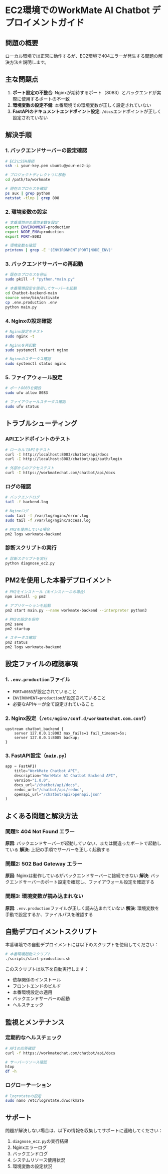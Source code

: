 # EC2環境でのWorkMate AI Chatbot デプロイメントガイド

## 問題の概要

ローカル環境では正常に動作するが、EC2環境で404エラーが発生する問題の解決方法を説明します。

## 主な問題点

1. **ポート設定の不整合**: Nginxが期待するポート（8083）とバックエンドが実際に使用するポートの不一致
2. **環境変数の設定不備**: 本番環境での環境変数が正しく設定されていない
3. **FastAPIのドキュメントエンドポイント設定**: `/docs`エンドポイントが正しく設定されていない

## 解決手順

### 1. バックエンドサーバーの設定確認

```bash
# EC2にSSH接続
ssh -i your-key.pem ubuntu@your-ec2-ip

# プロジェクトディレクトリに移動
cd /path/to/workmate

# 現在のプロセスを確認
ps aux | grep python
netstat -tlnp | grep 808
```

### 2. 環境変数の設定

```bash
# 本番環境用の環境変数を設定
export ENVIRONMENT=production
export NODE_ENV=production
export PORT=8083

# 環境変数を確認
printenv | grep -E '(ENVIRONMENT|PORT|NODE_ENV)'
```

### 3. バックエンドサーバーの再起動

```bash
# 既存のプロセスを停止
sudo pkill -f "python.*main.py"

# 本番環境設定を使用してサーバーを起動
cd Chatbot-backend-main
source venv/bin/activate
cp .env.production .env
python main.py
```

### 4. Nginxの設定確認

```bash
# Nginx設定をテスト
sudo nginx -t

# Nginxを再起動
sudo systemctl restart nginx

# Nginxのステータス確認
sudo systemctl status nginx
```

### 5. ファイアウォール設定

```bash
# ポート8083を開放
sudo ufw allow 8083

# ファイアウォールステータス確認
sudo ufw status
```

## トラブルシューティング

### APIエンドポイントのテスト

```bash
# ローカルでAPIをテスト
curl -I http://localhost:8083/chatbot/api/docs
curl -I http://localhost:8083/chatbot/api/auth/login

# 外部からのアクセステスト
curl -I https://workmatechat.com/chatbot/api/docs
```

### ログの確認

```bash
# バックエンドログ
tail -f backend.log

# Nginxログ
sudo tail -f /var/log/nginx/error.log
sudo tail -f /var/log/nginx/access.log

# PM2を使用している場合
pm2 logs workmate-backend
```

### 診断スクリプトの実行

```bash
# 診断スクリプトを実行
python diagnose_ec2.py
```

## PM2を使用した本番デプロイメント

```bash
# PM2をインストール（未インストールの場合）
npm install -g pm2

# アプリケーションを起動
pm2 start main.py --name workmate-backend --interpreter python3

# PM2の設定を保存
pm2 save
pm2 startup

# ステータス確認
pm2 status
pm2 logs workmate-backend
```

## 設定ファイルの確認事項

### 1. `.env.production`ファイル
- `PORT=8083`が設定されていること
- `ENVIRONMENT=production`が設定されていること
- 必要なAPIキーが全て設定されていること

### 2. Nginx設定（`/etc/nginx/conf.d/workmatechat.com.conf`）
```nginx
upstream chatbot_backend {
    server 127.0.0.1:8083 max_fails=1 fail_timeout=5s;
    server 127.0.0.1:8085 backup;
}
```

### 3. FastAPI設定（`main.py`）
```python
app = FastAPI(
    title="WorkMate Chatbot API",
    description="WorkMate AI Chatbot Backend API",
    version="1.0.0",
    docs_url="/chatbot/api/docs",
    redoc_url="/chatbot/api/redoc",
    openapi_url="/chatbot/api/openapi.json"
)
```

## よくある問題と解決方法

### 問題1: 404 Not Found エラー
**原因**: バックエンドサーバーが起動していない、または間違ったポートで起動している
**解決**: 上記の手順でサーバーを正しく起動する

### 問題2: 502 Bad Gateway エラー
**原因**: Nginxは動作しているがバックエンドサーバーに接続できない
**解決**: バックエンドサーバーのポート設定を確認し、ファイアウォール設定を確認する

### 問題3: 環境変数が読み込まれない
**原因**: `.env.production`ファイルが正しく読み込まれていない
**解決**: 環境変数を手動で設定するか、ファイルパスを確認する

## 自動デプロイメントスクリプト

本番環境での自動デプロイメントには以下のスクリプトを使用してください：

```bash
# 本番環境起動スクリプト
./scripts/start-production.sh
```

このスクリプトは以下を自動実行します：
- 依存関係のインストール
- フロントエンドのビルド
- 本番環境設定の適用
- バックエンドサーバーの起動
- ヘルスチェック

## 監視とメンテナンス

### 定期的なヘルスチェック
```bash
# APIの応答確認
curl -f https://workmatechat.com/chatbot/api/docs

# サーバーリソース確認
htop
df -h
```

### ログローテーション
```bash
# logrotateの設定
sudo nano /etc/logrotate.d/workmate
```

## サポート

問題が解決しない場合は、以下の情報を収集してサポートに連絡してください：

1. `diagnose_ec2.py`の実行結果
2. Nginxエラーログ
3. バックエンドログ
4. システムリソース使用状況
5. 環境変数の設定状況